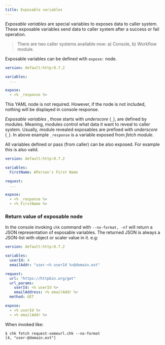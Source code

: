 ```yaml
---
title: Exposable variables
---
```


*Exposable variables* are special variables to exposes data to caller system. These exposable variables send data to caller system after a success or fail operation.

> There are two caller systems available now: a) Console, b) Workflow module.

Exposable variables can be defined with `expose:` node.

```yml
version: default:http:0.7.2

variables:
  ...

expose:
  - <% _response %>
```

This YAML node is not required. However, if the node is not included, nothing will be displayed in console response.

*Exposable variables* , those starts with *underscore* (`_`), are defined by modules. Meaning, modules control what data it want to reveal to caller system. Usually, module revealed exposables are prefixed with *underscore* (`_`). In above example `_response` is a variable exposed from *fetch module*.

All variables defined or pass (from caller) can be also exposed. For example this is also valid.

```yml
version: default:http:0.7.2

variables:
  FirstName: APerson's First Name

request:
  ...

expose:
  - <% _response %>
  - <% FirstName %>
```

### Return value of exposable node

In the console invoking `chk` command with `--no-format, -nf` will return a JSON representation of exposable variables. The returned JSON is always a JSON-list with object or scaler value in it. e.g:


```yml
version: default:http:0.7.2

variables:
  userId: 4
  emailAddr: "user-<% userId %>@domain.ext"

request:
  url: "https://httpbin.org/get"
  url_params:
    userId: <% userId %>
    emailAddress: <% emailAddr %>
  method: GET

expose:
  - <% userId %>
  - <% emailAddr %>
```

When invoked like:

```shell
$ chk fetch request-someurl.chk --no-format
[4, "user-@domain.ext"]
```



<!-- For example:

- `_response` is a local variable that is available in both http and testcase specifications. This special local variable named `_response` get added after the response received successfully.

  These nodes are available under `_response` are `version`, `code`, `reason`, `headers`, `body`.

  Therefore, to access `code` you're supposed to use `_response.code`.

  - `_response.code` holds response status code. e.g. 200, 400, 401, etc
  - `_response.headers` holds response headers.
  - `_response.body` holds response body.
  - `_response.reason` holds response reason. e.g. 'Created', 'Moved Permanently', etc [more here](https://developer.mozilla.org/en-US/docs/Web/HTTP/Status)
  - `_response.version` holds response HTTP version. e.g. 'HTTP/1.1'

- `_assertion_results` is a local variable that is available in testcase specifications. This special local variable named `_assertion_results` get added to local variable stack after all the assertion is resolved. `_assertion_results` holds a list of objects.

  Each objects those `_assertion_results` can hold have following nodes: `name`, `name_run`, `actual_original`, `is_success`, `message`, `assert_fn`

  Therefore, to access `actual_original` you're supposed to use `_assertion_results.1.actual_original`.

  - `_assertion_results.name` stores name of the assertion
  - `_assertion_results.name_run` stores name of the specific name and run, this uniquely identifies and assertion
  - `_assertion_results.actual_original` original variable that was supposed to be asserted
  - `_assertion_results.is_success` stores the boolean result of the
  - `_assertion_results.message` stores the error message if the assertion fails
  - `_assertion_results.assert_fn` stores the assertion function used when assertion fails -->

<!-- #### `expose` node

Special block that can used to expose data from callee environment to caller environment. We can write any local variable data to be exposed from this section. `expose` node expects an array to be written. It also can be left as null.

For example to expose response data after the request have been executed and got response successfully. eg:

```yml
expose:
  - "{$_response.body}"
  - "{$_response.code}"
```

or after a testcase execution is done

```yml
expose: [
  "{$_response.body}",
  "{$_response.code}",
  "{$_assertion_results.2.name_run}",
  "{$_assertion_results}",
  "{$_response}"
]

# or

expose: ["{$_assertion_results.2.name_run}", "{$_assertion_results.2.is_success}"]
``` -->
